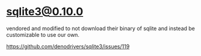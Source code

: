 # sqlite3@0.10.0

vendored and modified to not download their binary of sqlite and instead be
customizable to use our own.

https://github.com/denodrivers/sqlite3/issues/119

